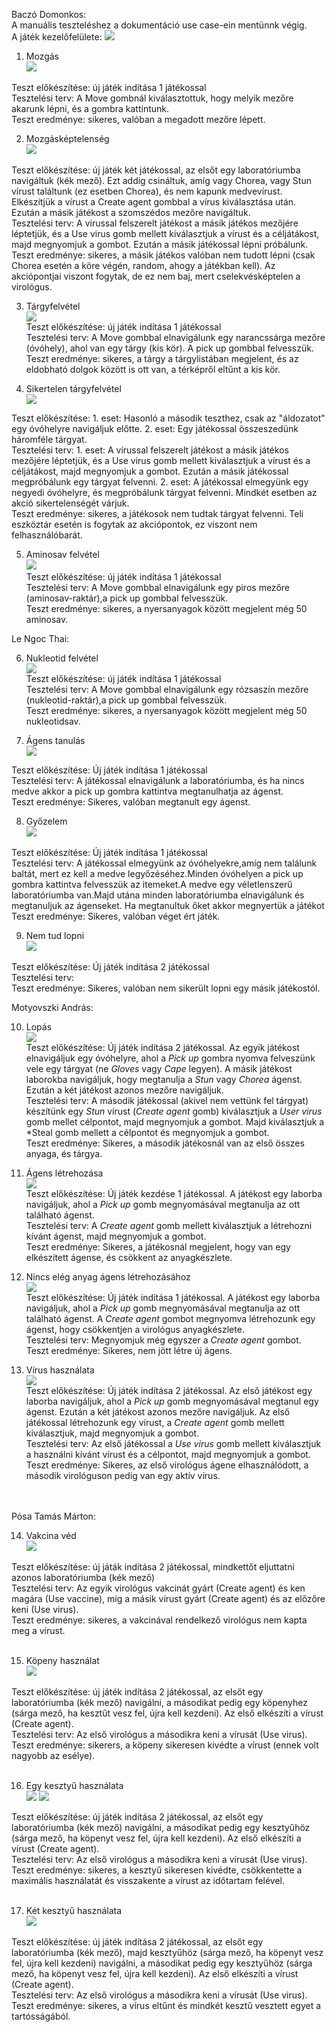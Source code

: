 Baczó Domonkos: </br>
A manuális teszteléshez a dokumentáció use case-ein mentünnk végig. </br>
A játék kezelőfelülete:
![](map.png)

1. Mozgás </br>
![](m1.png) </br>

Teszt előkészítése: új játék indítása 1 játékossal</br>
Tesztelési terv: A Move gombnál kiválasztottuk, hogy melyik mezőre akarunk lépni, és a gombra kattintunk. </br>
Teszt eredménye: sikeres, valóban a megadott mezőre lépett.</br>

2. Mozgásképtelenség </br>
![](m2.png) </br>

Teszt előkészítése: új játék két játékossal, az elsőt egy laboratóriumba navigáltuk (kék mező). Ezt addig csináltuk, amíg vagy Chorea, vagy Stun vírust találtunk (ez esetben Chorea), és nem kapunk medvevírust. Elkészítjük a vírust a Create agent gombbal a vírus kiválasztása után. Ezután a másik játékost a szomszédos mezőre navigáltuk.</br>
Tesztelési terv: A vírussal felszerelt játékost a másik játékos mezőjére léptetjük, és a Use virus gomb mellett kiválasztjuk a vírust és a céljátákost, majd megnyomjuk a gombot. Ezután a másik játékossal lépni próbálunk.</br>
Teszt eredménye: sikeres, a másik játékos valóban nem tudott lépni (csak Chorea esetén a köre végén, random, ahogy a játékban kell). Az akciópontjai viszont fogytak, de ez nem baj, mert cselekvésképtelen a virológus. </br>

3. Tárgyfelvétel </br>
![](m3.png) </br>
Teszt előkészítése: új játék indítása 1 játékossal</br>
Tesztelési terv: A Move gombbal elnavigálunk egy narancssárga mezőre (óvóhely), ahol van egy tárgy (kis kör). A pick up gombbal felvesszük.</br>
Teszt eredménye: sikeres, a tárgy a tárgylistában megjelent, és az eldobható dolgok között is ott van, a térképről eltűnt a kis kör.</br>

4. Sikertelen tárgyfelvétel </br>
![](m4.png) </br>

Teszt előkészítése: 1. eset: Hasonló a második teszthez, csak az "áldozatot" egy óvóhelyre navigáljuk előtte. 2. eset: Egy játékossal összeszedünk háromféle tárgyat.</br>
Tesztelési terv: 1. eset: A vírussal felszerelt játékost a másik játékos mezőjére léptetjük, és a Use virus gomb mellett kiválasztjuk a vírust és a céljátákost, majd megnyomjuk a gombot. Ezután a másik játékossal megpróbálunk egy tárgyat felvenni. 2. eset: A játékossal elmegyünk egy negyedi óvóhelyre, és megpróbálunk tárgyat felvenni. Mindkét esetben az akció sikertelenségét várjuk.</br>
Teszt eredménye: sikeres, a játékosok nem tudtak tárgyat felvenni. Teli eszköztár esetén is fogytak az akciópontok, ez viszont nem felhasználóbarát.</br>

5. Aminosav felvétel </br>
![](m5.png) </br>
Teszt előkészítése: új játék indítása 1 játékossal</br>
Tesztelési terv: A Move gombbal elnavigálunk egy piros mezőre (aminosav-raktár),a pick up gombbal felvesszük.</br>
Teszt eredménye: sikeres, a nyersanyagok között megjelent még 50 aminosav.</br>

Le Ngoc Thai: </br>

6. Nukleotid felvétel </br>
![](m6.png) </br>
Teszt előkészítése: új játék indítása 1 játékossal</br>
Tesztelési terv: A Move gombbal elnavigálunk egy rózsaszín mezőre (nukleotid-raktár),a pick up gombbal felvesszük.</br>
Teszt eredménye: sikeres, a nyersanyagok között megjelent még 50 nukleotidsav.

7. Ágens tanulás </br>
![](m7.png)

Teszt előkészítése: Új játék indítása 1 játékossal </br>
Tesztelési terv: A játékossal elnavigálunk a laboratóriumba, és ha nincs medve akkor a pick up gombra kattintva megtanulhatja az ágenst. </br>
Teszt eredménye: Sikeres, valóban megtanult egy ágenst.

8. Győzelem </br>
![](m8.png)

Teszt előkészítése: Új játék indítása 1 játékossal </br>
Tesztelési terv: A játékossal elmegyünk az óvóhelyekre,amíg nem találunk baltát, mert ez kell a medve legyőzéséhez.Minden óvóhelyen a pick up gombra kattintva felvesszük az itemeket.A medve egy véletlenszerű laboratóriumba van.Majd utána minden laboratóriumba elnavigálunk és megtanuljuk az ágenseket. Ha megtanultuk őket akkor megnyertük a játékot </br>
Teszt eredménye: Sikeres, valóban véget ért játék.

9. Nem tud lopni </br>
![](m9.png)

Teszt előkészítése: Új játék indítása 2 játékossal </br>
Tesztelési terv:</br>
Teszt eredménye: Sikeres, valóban nem sikerült lopni egy másik játékostól.



Motyovszki András: </br>

10. Lopás </br>
![](m10.png) </br>
Teszt előkészítése: Új játék indítása 2 játékossal. Az egyik játékost elnavigáljuk egy óvóhelyre, ahol a *Pick up* gombra nyomva felveszünk vele egy tárgyat (ne *Gloves* vagy *Cape* legyen). A másik játékost laborokba navigáljuk, hogy megtanulja a *Stun* vagy *Chorea* ágenst. Ezután a két játékost azonos mezőre navigáljuk. </br>
Tesztelési terv: A második játékossal (akivel nem vettünk fel tárgyat) készítünk egy *Stun* vírust (*Create agent* gomb) kiválasztjuk a *User virus* gomb mellet célpontot, majd megnyomjuk a gombot. Majd kiválasztjuk a *Steal gomb mellett a célpontot és megnyomjuk a gombot.</br>
Teszt eredménye: Sikeres, a második játékosnál van az első összes anyaga, és tárgya. </br>

11. Ágens létrehozása </br>
![](m11.png) </br>
Teszt előkészítése: Új játék kezdése 1 játékossal. A játékost egy laborba navigáljuk, ahol a *Pick up* gomb megnyomásával megtanulja az ott található ágenst. </br>
Tesztelési terv: A *Create agent* gomb mellett kiválasztjuk a létrehozni kívánt ágenst, majd megnyomjuk a gombot. </br>
Teszt eredménye: Sikeres, a játékosnál megjelent, hogy van egy elkészített ágense, és csökkent az anyagkészlete. </br>

12. Nincs elég anyag ágens létrehozásához </br>
![](m12.png) </br>
Teszt előkészítése: Új játék indítása 1 játékossal. A játékost egy laborba navigáljuk, ahol a *Pick up* gomb megnyomásával megtanulja az ott található ágenst. A *Create agent* gombot megnyomva létrehozunk egy ágenst, hogy csökkentjen a virológus anyagkészlete. </br>
Tesztelési terv: Megnyomjuk még egyszer a *Create agent* gombot. </br>
Teszt eredménye: Sikeres, nem jött létre új ágens. </br>

13. Vírus használata </br>
![](m13.png) </br>
Teszt előkészítése: Új játék indítása 2 játékossal. Az első játékost egy laborba navigáljuk, ahol a *Pick up* gomb megnyomásával megtanul egy ágenst. Ezután a két játékost azonos mezőre navigáljuk. Az első játékossal létrehozunk egy vírust, a *Create agent* gomb mellett kiválasztjuk, majd megnyomjuk a gombot. </br>
Tesztelési terv: Az első játékossal a *Use virus* gomb mellett kiválasztjuk a használni kívánt vírust és a célpontot, majd megnyomjuk a gombot. </br>
Teszt eredménye: Sikeres, az első virológus ágene elhasználódott, a második virológuson pedig van egy aktív vírus. </br>


</br></br>Pósa Tamás Márton: </br>

14. Vakcina véd </br>
![](m14.png) </br>

Teszt előkészítése: új játák indítása 2 játékossal, mindkettőt eljuttatni azonos laboratóriumba (kék mező)</br>
Tesztelési terv: Az egyik virológus vakcinát gyárt (Create agent) és ken magára (Use vaccine), míg a másik vírust gyárt (Create agent) és az előzőre keni (Use virus). </br>
Teszt eredménye: sikeres, a vakcinával rendelkező virológus nem kapta meg a vírust.</br></br>

15. Köpeny használat</br>
![](m15.png) </br>

Teszt előkészítése: új játék indítása 2 játékossal, az elsőt egy laboratóriumba (kék mező) navigálni, a másodikat pedig egy köpenyhez (sárga mező, ha kesztűt vesz fel, újra kell kezdeni). Az első elkészíti a vírust (Create agent). </br>
Tesztelési terv: Az első virológus a másodikra keni a vírusát (Use virus).</br>
Teszt eredménye: sikerers, a köpeny sikeresen kivédte a vírust (ennek volt nagyobb az esélye). </br></br>

16. Egy kesztyű használata</br>
![](m16_1.png)
![](m16_2.png) </br>

Teszt előkészítése: új játék indítása 2 játékossal, az elsőt egy laboratóriumba (kék mező) navigálni, a másodikat pedig egy kesztyűhöz (sárga mező, ha köpenyt vesz fel, újra kell kezdeni). Az első elkészíti a vírust (Create agent). </br>
Tesztelési terv: Az első virológus a másodikra keni a vírusát (Use virus).</br>
Teszt eredménye: sikeres, a kesztyű sikeresen kivédte, csökkentette a maximális használatát és visszakente a vírust az időtartam felével. </br></br>

17. Két kesztyű használata</br>
![](m17.png) </br>

Teszt előkészítése: új játék indítása 2 játékossal, az elsőt egy laboratóriumba (kék mező), majd kesztyűhöz (sárga mező, ha köpenyt vesz fel, újra kell kezdeni) navigálni, a másodikat pedig egy kesztyűhöz (sárga mező, ha köpenyt vesz fel, újra kell kezdeni). Az első elkészíti a vírust (Create agent). </br>
Tesztelési terv: Az első virológus a másodikra keni a vírusát (Use virus).</br>
Teszt eredménye: sikeres, a vírus eltűnt és mindkét kesztű vesztett egyet a tartósságából. </br></br>
